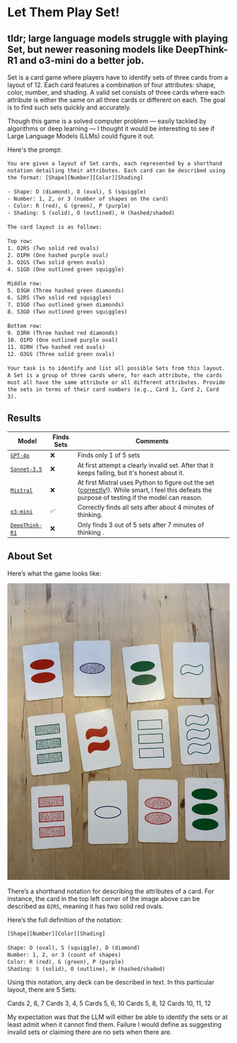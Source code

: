 # Let Them Play Set!

## tldr; large language models struggle with playing Set, but newer reasoning models like DeepThink-R1 and o3-mini do a better job.

Set is a card game where players have to identify sets of three cards from a layout of 12. Each card features a combination of four attributes: shape, color, number, and shading. A valid set consists of three cards where each attribute is either the same on all three cards or different on each. The goal is to find such sets quickly and accurately.

Though this game is a solved computer problem — easily tackled by algorithms or deep learning — I thought it would be interesting to see if Large Language Models (LLMs) could figure it out.

Here's the prompt:

```
You are given a layout of Set cards, each represented by a shorthand notation detailing their attributes. Each card can be described using the format: [Shape][Number][Color][Shading]

- Shape: D (diamond), O (oval), S (squiggle)
- Number: 1, 2, or 3 (number of shapes on the card)
- Color: R (red), G (green), P (purple)
- Shading: S (solid), O (outlined), H (hashed/shaded)

The card layout is as follows:

Top row:
1. O2RS (Two solid red ovals)
2. O1PH (One hashed purple oval)
3. O2GS (Two solid green ovals)
4. S1GO (One outlined green squiggle)

Middle row:
5. D3GH (Three hashed green diamonds)
6. S2RS (Two solid red squiggles)
7. D3GO (Two outlined green diamonds)
8. S3GO (Two outlined green squiggles)

Bottom row:
9. D3RH (Three hashed red diamonds)
10. O1PO (One outlined purple oval)
11. O2RH (Two hashed red ovals)
12. O3GS (Three solid green ovals)

Your task is to identify and list all possible Sets from this layout. A Set is a group of three cards where, for each attribute, the cards must all have the same attribute or all different attributes. Provide the sets in terms of their card numbers (e.g., Card 1, Card 2, Card 3).
```

## Results

| Model                                          | Finds Sets | Comments                                                                                                                                                                        |
| ---------------------------------------------- | ---------- | ------------------------------------------------------------------------------------------------------------------------------------------------------------------------------- |
| [`GPT-4o`](./gpt-4o/answer.md)                 | ❌         | Finds only 1 of 5 sets                                                                                                                                                          |
| [`Sonnet-3.5`](./claude-sonnet-3.5//answer.md) | ❌         | At first attempt a clearly invalid set. After that it keeps failing, but it's honest about it.                                                                                  |
| [`Mistral`](./mistral/answer.md)               | ❌         | At first Mistral uses Python to figure out the set ([correctly](./mistral/answer-python.md)!). While smart, I feel this defeats the purpose of testing if the model can reason. |
| [`o3-mini`](./o3-mini/answer.md)               | ✅         | Correctly finds all sets after about 4 minutes of thinking.                                                                                                                     |
| [`DeepThink-R1`](./deepthink-r1/answer.md)     | ❌         | Only finds 3 out of 5 sets after 7 minutes of thinking .                                                                                                                        |

## About Set

Here’s what the game looks like:

![Example deck](./example-deck.jpeg)

There’s a shorthand notation for describing the attributes of a card. For instance, the card in the top left corner of the image above can be described as `O2RS`, meaning it has two solid red ovals.

Here’s the full definition of the notation:

```
[Shape][Number][Color][Shading]

Shape: O (oval), S (squiggle), D (diamond)
Number: 1, 2, or 3 (count of shapes)
Color: R (red), G (green), P (purple)
Shading: S (solid), O (outline), H (hashed/shaded)
```

Using this notation, any deck can be described in text. In this particular layout, there are 5 Sets:

Cards 2, 6, 7
Cards 3, 4, 5
Cards 5, 6, 10
Cards 5, 8, 12
Cards 10, 11, 12

My expectation was that the LLM will either be able to identify the sets or at least admit when it cannot find them. Failure I would define as suggesting invalid sets or claiming there are no sets when there are.
